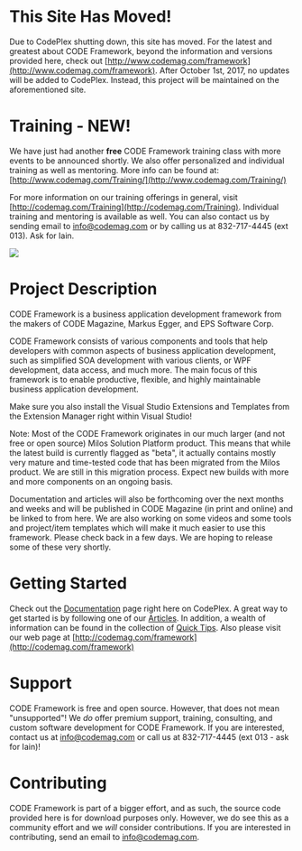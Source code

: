 # This Site Has Moved!

Due to CodePlex shutting down, this site has moved. For the latest and greatest about CODE Framework, beyond the information and versions provided here, check out [http://www.codemag.com/framework](http://www.codemag.com/framework). After October 1st, 2017, no updates will be added to CodePlex. Instead, this project will be maintained on the aforementioned site.




# Training - NEW!
We have just had another **free** CODE Framework training class with more events to be announced shortly. We also offer personalized and individual training as well as mentoring. More info can be found at: [http://www.codemag.com/Training/](http://www.codemag.com/Training/)

For more information on our training offerings in general, visit [http://codemag.com/Training](http://codemag.com/Training). Individual training and mentoring is available as well. You can also contact us by sending email to [info@codemag.com](mailto:info@codemag.com) or by calling us at 832-717-4445 (ext 013). Ask for Iain.

![](Home_http://www.codemag.com/Images/Logos/CODETraining_Small.png)



# Project Description
CODE Framework is a business application development framework from the makers of CODE Magazine, Markus Egger, and EPS Software Corp.

CODE Framework consists of various components and tools that help developers with common aspects of business application development, such as simplified SOA development with various clients, or WPF development, data access, and much more. The main focus of this framework is to enable productive, flexible, and highly maintainable business application development. 

Make sure you also install the Visual Studio Extensions and Templates from the Extension Manager right within Visual Studio!

Note: Most of the CODE Framework originates in our much larger (and not free or open source) Milos Solution Platform product. This means that while the latest build is currently flagged as "beta", it actually contains mostly very mature and time-tested code that has been migrated from the Milos product. We are still in this migration process. Expect new builds with more and more components on an ongoing basis.

Documentation and articles will also be forthcoming over the next months and weeks and will be published in CODE Magazine (in print and online) and be linked to from here. We are also working on some videos and some tools and project/item templates which will make it much easier to use this framework. Please check back in a few days. We are hoping to release some of these very shortly.

# Getting Started
Check out the [Documentation](Documentation) page right here on CodePlex. A great way to get started is by following one of our [Articles](Articles). In addition, a wealth of information can be found in the collection of [Quick Tips](Quick-Tips). Also please visit our web page at [http://codemag.com/framework](http://codemag.com/framework)



# Support
CODE Framework is free and open source. However, that does not mean "unsupported"! We _do_ offer premium support, training, consulting, and custom software development for CODE Framework. If you are interested, contact us at [info@codemag.com](mailto:info@codemag.com) or call us at 832-717-4445 (ext 013 - ask for Iain)!


# Contributing
CODE Framework is part of a bigger effort, and as such, the source code provided here is for download purposes only. However, we do see this as a community effort and we _will_ consider contributions. If you are interested in contributing, send an email to [info@codemag.com](mailto:info@codemag.com).